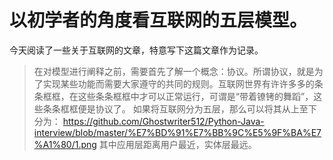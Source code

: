 以初学者的角度看互联网的五层模型。
========
今天阅读了一些关于互联网的文章，特意写下这篇文章作为记录。
>在对模型进行阐释之前，需要首先了解一个概念：协议。所谓协议，就是为了实现某些功能而需要大家遵守的共同的规则。互联网世界有许许多多的条条框框，在这些条条框框中才可以正常运行，可谓是“带着镣铐的舞蹈”，这些条条框框便是协议了。
 如果将互联网分为五层，那么可以将其从上至下分为：
https://github.com/Ghostwriter512/Python-Java-interview/blob/master/%E7%BD%91%E7%BB%9C%E5%9F%BA%E7%A1%80/1.png
 其中应用层距离用户最近，实体层最远。


 

